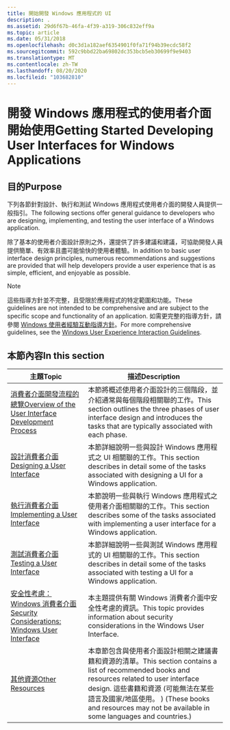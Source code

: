 ```yaml
---
title: 開始開發 Windows 應用程式的 UI
description: .
ms.assetid: 29d6f67b-46fa-4f39-a319-306c832eff9a
ms.topic: article
ms.date: 05/31/2018
ms.openlocfilehash: d0c3d1a182aef6354901f0fa71f94b39ecdc58f2
ms.sourcegitcommit: 592c9bbd22ba69802dc353bcb5eb30699f9e9403
ms.translationtype: MT
ms.contentlocale: zh-TW
ms.lasthandoff: 08/20/2020
ms.locfileid: "103682810"
---
```

# <a name="getting-started-developing-user-interfaces-for-windows-applications"></a><span data-ttu-id="20b75-103">開發 Windows 應用程式的使用者介面開始使用</span><span class="sxs-lookup"><span data-stu-id="20b75-103">Getting Started Developing User Interfaces for Windows Applications</span></span>

## <a name="purpose"></a><span data-ttu-id="20b75-104">目的</span><span class="sxs-lookup"><span data-stu-id="20b75-104">Purpose</span></span>

<span data-ttu-id="20b75-105">下列各節針對設計、執行和測試 Windows 應用程式使用者介面的開發人員提供一般指引。</span><span class="sxs-lookup"><span data-stu-id="20b75-105">The following sections offer general guidance to developers who are designing, implementing, and testing the user interface of a Windows application.</span></span>

<span data-ttu-id="20b75-106">除了基本的使用者介面設計原則之外，還提供了許多建議和建議，可協助開發人員提供簡單、有效率且盡可能愉快的使用者體驗。</span><span class="sxs-lookup"><span data-stu-id="20b75-106">In addition to basic user interface design principles, numerous recommendations and suggestions are provided that will help developers provide a user experience that is as simple, efficient, and enjoyable as possible.</span></span>

> [!Note]  
> <span data-ttu-id="20b75-107">這些指導方針並不完整，且受限於應用程式的特定範圍和功能。</span><span class="sxs-lookup"><span data-stu-id="20b75-107">These guidelines are not intended to be comprehensive and are subject to the specific scope and functionality of an application.</span></span> <span data-ttu-id="20b75-108">如需更完整的指導方針，請參閱 [Windows 使用者經驗互動指導方針](../uxguide/guidelines.md)。</span><span class="sxs-lookup"><span data-stu-id="20b75-108">For more comprehensive guidelines, see the [Windows User Experience Interaction Guidelines](../uxguide/guidelines.md).</span></span>

 

## <a name="in-this-section"></a><span data-ttu-id="20b75-109">本節內容</span><span class="sxs-lookup"><span data-stu-id="20b75-109">In this section</span></span>



| <span data-ttu-id="20b75-110">主題</span><span class="sxs-lookup"><span data-stu-id="20b75-110">Topic</span></span>                                                                            | <span data-ttu-id="20b75-111">描述</span><span class="sxs-lookup"><span data-stu-id="20b75-111">Description</span></span>                                                                                                                                                                                     |
|----------------------------------------------------------------------------------|-------------------------------------------------------------------------------------------------------------------------------------------------------------------------------------------------|
| [<span data-ttu-id="20b75-112">消費者介面開發流程的總覽</span><span class="sxs-lookup"><span data-stu-id="20b75-112">Overview of the User Interface Development Process</span></span>](the-process.md)<br/> | <span data-ttu-id="20b75-113">本節將概述使用者介面設計的三個階段，並介紹通常與每個階段相關聯的工作。</span><span class="sxs-lookup"><span data-stu-id="20b75-113">This section outlines the three phases of user interface design and introduces the tasks that are typically associated with each phase.</span></span><br/>                                              |
| [<span data-ttu-id="20b75-114">設計消費者介面</span><span class="sxs-lookup"><span data-stu-id="20b75-114">Designing a User Interface</span></span>](designing-a-user-interface.md)<br/>          | <span data-ttu-id="20b75-115">本節詳細說明一些與設計 Windows 應用程式之 UI 相關聯的工作。</span><span class="sxs-lookup"><span data-stu-id="20b75-115">This section describes in detail some of the tasks associated with designing a UI for a Windows application.</span></span><br/>                                                                         |
| [<span data-ttu-id="20b75-116">執行消費者介面</span><span class="sxs-lookup"><span data-stu-id="20b75-116">Implementing a User Interface</span></span>](implementing-a-user-interface.md)<br/>    | <span data-ttu-id="20b75-117">本節說明一些與執行 Windows 應用程式之使用者介面相關聯的工作。</span><span class="sxs-lookup"><span data-stu-id="20b75-117">This section describes some of the tasks associated with implementing a user interface for a Windows application.</span></span><br/>                                                                    |
| [<span data-ttu-id="20b75-118">測試消費者介面</span><span class="sxs-lookup"><span data-stu-id="20b75-118">Testing a User Interface</span></span>](testing-a-user-interface.md)<br/>              | <span data-ttu-id="20b75-119">本節詳細說明一些與測試 Windows 應用程式的 UI 相關聯的工作。</span><span class="sxs-lookup"><span data-stu-id="20b75-119">This section describes in detail some of the tasks associated with testing a UI for a Windows application.</span></span><br/>                                                                           |
| [<span data-ttu-id="20b75-120">安全性考慮： Windows 消費者介面</span><span class="sxs-lookup"><span data-stu-id="20b75-120">Security Considerations: Windows User Interface</span></span>](sec-ui.md)<br/>         | <span data-ttu-id="20b75-121">本主題提供有關 Windows 消費者介面中安全性考慮的資訊。</span><span class="sxs-lookup"><span data-stu-id="20b75-121">This topic provides information about security considerations in the Windows User Interface.</span></span><br/>                                                                                         |
| [<span data-ttu-id="20b75-122">其他資源</span><span class="sxs-lookup"><span data-stu-id="20b75-122">Other Resources</span></span>](other-resources.md)<br/>                                | <span data-ttu-id="20b75-123">本章節包含與使用者介面設計相關之建議書籍和資源的清單。</span><span class="sxs-lookup"><span data-stu-id="20b75-123">This section contains a list of recommended books and resources related to user interface design.</span></span> <span data-ttu-id="20b75-124">這些書籍和資源 (可能無法在某些語言及國家/地區使用。 ) </span><span class="sxs-lookup"><span data-stu-id="20b75-124">(These books and resources may not be available in some languages and countries.)</span></span> <br/> |



 

 

